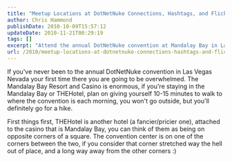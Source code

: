 ```yaml
---
title: "Meetup Locations at DotNetNuke Connections, Hashtags, and Flickr Groups and Training"
author: Chris Hammond
publishDate: 2010-10-09T15:57:12
updateDate: 2010-11-21T00:29:19
tags: []
excerpt: "Attend the annual DotNetNuke convention at Mandalay Bay in Las Vegas for an overwhelming experience! Plan for a daily walk between THEHotel and the convention center."
url: /2010/meetup-locations-at-dotnetnuke-connections-hashtags-and-flickr-groups-and-training  # Use the generated URL with year
---
```

<p>If you've never been to the annual DotNetNuke convention in Las Vegas Nevada your first time there you are going to be overwhelmed. The Mandalay Bay Resort and Casino is enormous, if you're staying in the Mandalay Bay or THEHotel, plan on giving yourself 10-15 minutes to walk to where the convention is each morning, you won't go outside, but you'll definitely go for a hike. </p> <p>First things first, THEHotel is another hotel (a fancier/pricier one), attached to the casino that is Mandalay Bay, you can think of them as being on opposite corners of a square. The convention center is on one of the corners between the two, if you consider that corner stretched way the hell out of place, and a long way away from the other corners :)</p>


